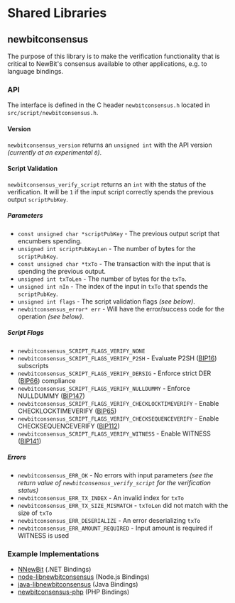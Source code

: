 Shared Libraries
================

## newbitconsensus

The purpose of this library is to make the verification functionality that is critical to NewBit's consensus available to other applications, e.g. to language bindings.

### API

The interface is defined in the C header `newbitconsensus.h` located in  `src/script/newbitconsensus.h`.

#### Version

`newbitconsensus_version` returns an `unsigned int` with the API version *(currently at an experimental `0`)*.

#### Script Validation

`newbitconsensus_verify_script` returns an `int` with the status of the verification. It will be `1` if the input script correctly spends the previous output `scriptPubKey`.

##### Parameters
- `const unsigned char *scriptPubKey` - The previous output script that encumbers spending.
- `unsigned int scriptPubKeyLen` - The number of bytes for the `scriptPubKey`.
- `const unsigned char *txTo` - The transaction with the input that is spending the previous output.
- `unsigned int txToLen` - The number of bytes for the `txTo`.
- `unsigned int nIn` - The index of the input in `txTo` that spends the `scriptPubKey`.
- `unsigned int flags` - The script validation flags *(see below)*.
- `newbitconsensus_error* err` - Will have the error/success code for the operation *(see below)*.

##### Script Flags
- `newbitconsensus_SCRIPT_FLAGS_VERIFY_NONE`
- `newbitconsensus_SCRIPT_FLAGS_VERIFY_P2SH` - Evaluate P2SH ([BIP16](https://github.com/newbit/bips/blob/master/bip-0016.mediawiki)) subscripts
- `newbitconsensus_SCRIPT_FLAGS_VERIFY_DERSIG` - Enforce strict DER ([BIP66](https://github.com/newbit/bips/blob/master/bip-0066.mediawiki)) compliance
- `newbitconsensus_SCRIPT_FLAGS_VERIFY_NULLDUMMY` - Enforce NULLDUMMY ([BIP147](https://github.com/newbit/bips/blob/master/bip-0147.mediawiki))
- `newbitconsensus_SCRIPT_FLAGS_VERIFY_CHECKLOCKTIMEVERIFY` - Enable CHECKLOCKTIMEVERIFY ([BIP65](https://github.com/newbit/bips/blob/master/bip-0065.mediawiki))
- `newbitconsensus_SCRIPT_FLAGS_VERIFY_CHECKSEQUENCEVERIFY` - Enable CHECKSEQUENCEVERIFY ([BIP112](https://github.com/newbit/bips/blob/master/bip-0112.mediawiki))
- `newbitconsensus_SCRIPT_FLAGS_VERIFY_WITNESS` - Enable WITNESS ([BIP141](https://github.com/newbit/bips/blob/master/bip-0141.mediawiki))

##### Errors
- `newbitconsensus_ERR_OK` - No errors with input parameters *(see the return value of `newbitconsensus_verify_script` for the verification status)*
- `newbitconsensus_ERR_TX_INDEX` - An invalid index for `txTo`
- `newbitconsensus_ERR_TX_SIZE_MISMATCH` - `txToLen` did not match with the size of `txTo`
- `newbitconsensus_ERR_DESERIALIZE` - An error deserializing `txTo`
- `newbitconsensus_ERR_AMOUNT_REQUIRED` - Input amount is required if WITNESS is used

### Example Implementations
- [NNewBit](https://github.com/NicolasDorier/NNewBit/blob/master/NNewBit/Script.cs#L814) (.NET Bindings)
- [node-libnewbitconsensus](https://github.com/bitpay/node-libnewbitconsensus) (Node.js Bindings)
- [java-libnewbitconsensus](https://github.com/dexX7/java-libnewbitconsensus) (Java Bindings)
- [newbitconsensus-php](https://github.com/Bit-Wasp/newbitconsensus-php) (PHP Bindings)
